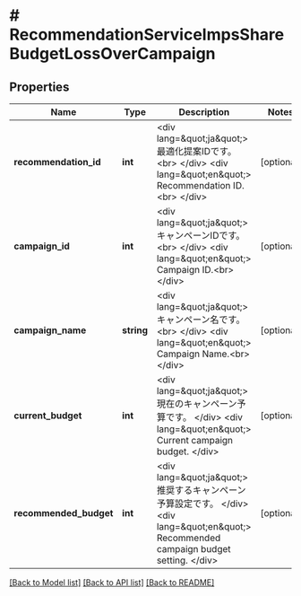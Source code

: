 # # RecommendationServiceImpsShareBudgetLossOverCampaign

## Properties

Name | Type | Description | Notes
------------ | ------------- | ------------- | -------------
**recommendation_id** | **int** | &lt;div lang&#x3D;\&quot;ja\&quot;&gt; 最適化提案IDです。&lt;br&gt; &lt;/div&gt; &lt;div lang&#x3D;\&quot;en\&quot;&gt; Recommendation ID.&lt;br&gt; &lt;/div&gt; | [optional]
**campaign_id** | **int** | &lt;div lang&#x3D;\&quot;ja\&quot;&gt; キャンペーンIDです。&lt;br&gt; &lt;/div&gt; &lt;div lang&#x3D;\&quot;en\&quot;&gt; Campaign ID.&lt;br&gt; &lt;/div&gt; | [optional]
**campaign_name** | **string** | &lt;div lang&#x3D;\&quot;ja\&quot;&gt; キャンペーン名です。&lt;br&gt; &lt;/div&gt; &lt;div lang&#x3D;\&quot;en\&quot;&gt; Campaign Name.&lt;br&gt; &lt;/div&gt; | [optional]
**current_budget** | **int** | &lt;div lang&#x3D;\&quot;ja\&quot;&gt; 現在のキャンペーン予算です。 &lt;/div&gt; &lt;div lang&#x3D;\&quot;en\&quot;&gt; Current campaign budget. &lt;/div&gt; | [optional]
**recommended_budget** | **int** | &lt;div lang&#x3D;\&quot;ja\&quot;&gt; 推奨するキャンペーン予算設定です。 &lt;/div&gt; &lt;div lang&#x3D;\&quot;en\&quot;&gt; Recommended campaign budget setting. &lt;/div&gt; | [optional]

[[Back to Model list]](../../README.md#models) [[Back to API list]](../../README.md#endpoints) [[Back to README]](../../README.md)
